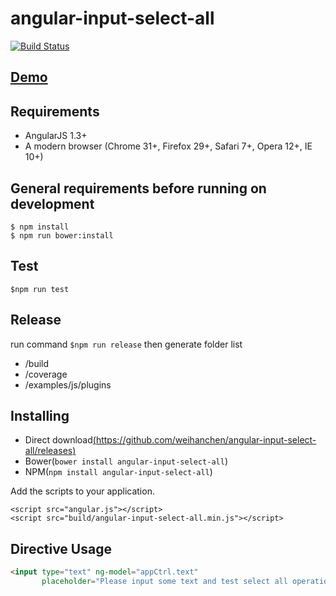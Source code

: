 angular-input-select-all
===
[![Build Status](https://travis-ci.org/weihanchen/angular-input-select-all.svg?branch=master)](https://travis-ci.org/weihanchen/angular-input-select-all)

## [Demo](https://weihanchen.github.io/angular-input-select-all/)

## Requirements

- AngularJS 1.3+
- A modern browser (Chrome 31+, Firefox 29+, Safari 7+, Opera 12+, IE 10+)

## General requirements before running on development
```
$ npm install
$ npm run bower:install
```

## Test
```
$npm run test
```
## Release
run command `$npm run release` then generate folder list
* /build
* /coverage
* /examples/js/plugins

## Installing
* Direct download[(https://github.com/weihanchen/angular-input-select-all/releases)](https://github.com/weihanchen/angular-input-select-all/releases)
* Bower(`bower install angular-input-select-all`)
* NPM(`npm install angular-input-select-all`)

Add the scripts to your application.
```
<script src="angular.js"></script>
<script src="build/angular-input-select-all.min.js"></script>
```

## Directive Usage
```html
<input type="text" ng-model="appCtrl.text"
       placeholder="Please input some text and test select all operation..." input-select-all />
```
